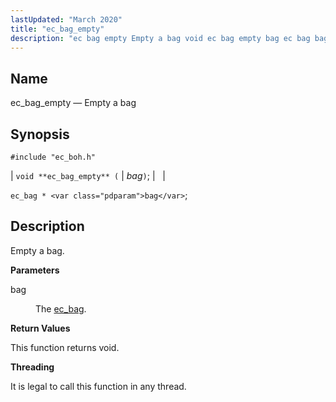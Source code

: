 ```yaml
---
lastUpdated: "March 2020"
title: "ec_bag_empty"
description: "ec bag empty Empty a bag void ec bag empty bag ec bag bag Empty a bag bag The ec bag This function returns void It is legal to call this function in any thread..."
---
```


<a name="apis.ec_bag_empty"></a> 
## Name

ec_bag_empty — Empty a bag

## Synopsis

`#include "ec_boh.h"`

| `void **ec_bag_empty** (` | <var class="pdparam">bag</var>`)`; |   |

`ec_bag * <var class="pdparam">bag</var>`;<a name="idp47324464"></a> 
## Description

Empty a bag.

**<a name="idp47325664"></a> Parameters**

<dl class="variablelist">

<dt>bag</dt>

<dd>

The [ec_bag](/momentum/3/3-api/structs-ec-bag).

</dd>

</dl>

**<a name="idp47329072"></a> Return Values**

This function returns void.

**<a name="idp47329984"></a> Threading**

It is legal to call this function in any thread.